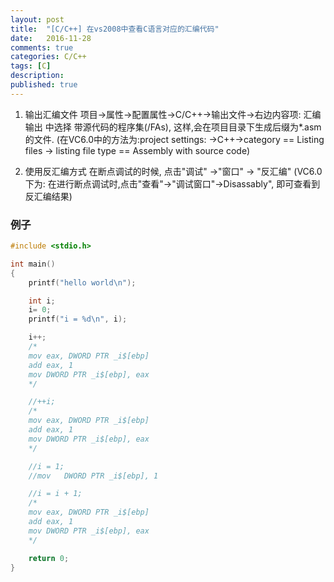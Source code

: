 ```yaml
---
layout: post
title:  "[C/C++] 在vs2008中查看C语言对应的汇编代码"
date:   2016-11-28
comments: true
categories: C/C++
tags: [C]
description:
published: true
---
```



1. 输出汇编文件
项目->属性->配置属性->C/C++->输出文件->右边内容项: 汇编输出 中选择 带源代码的程序集(/FAs), 这样,会在项目目录下生成后缀为*.asm的文件.
(在VC6.0中的方法为:project settings: ->C++->category == Listing files -> listing file type == Assembly with source code)

2. 使用反汇编方式
在断点调试的时候, 点击"调试" ->"窗口" -> "反汇编"
(VC6.0下为: 在进行断点调试时,点击"查看"->"调试窗口"->Disassably", 即可查看到反汇编结果)



### 例子


```cpp
#include <stdio.h>

int main()
{
	printf("hello world\n");

	int i;
	i= 0;
	printf("i = %d\n", i);

	i++;
	/*
	mov	eax, DWORD PTR _i$[ebp]
	add	eax, 1
	mov	DWORD PTR _i$[ebp], eax
	*/

	//++i;
	/*
	mov	eax, DWORD PTR _i$[ebp]
	add	eax, 1
	mov	DWORD PTR _i$[ebp], eax
	*/

	//i = 1; 
	//mov	DWORD PTR _i$[ebp], 1

	//i = i + 1;
	/*
	mov	eax, DWORD PTR _i$[ebp]
	add	eax, 1
	mov	DWORD PTR _i$[ebp], eax
	*/

	return 0;
}
```






